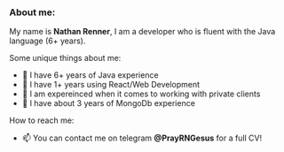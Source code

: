 ### About me: 

My name is **Nathan Renner**, I am a developer who is fluent with the Java language (6+ years). 

Some unique things about me:
- 🔭 I have 6+ years of Java experience
- 🌱 I have 1+ years using React/Web Development
- 👯 I am expereinced when it comes to working with private clients
- 🤔 I have about 3 years of MongoDb experience

How to reach me:
- 📫 You can contact me on telegram **@PrayRNGesus** for a full CV!
